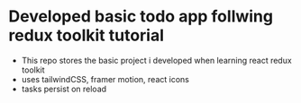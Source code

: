 # Developed basic todo app follwing redux toolkit tutorial
- This repo stores the basic project i developed when learning react redux toolkit
- uses tailwindCSS, framer motion, react icons
- tasks persist on reload